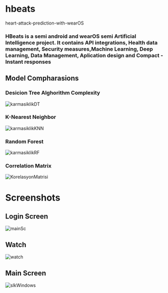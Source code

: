 # hbeats
heart-attack-prediction-with-wearOS


### HBeats is a semi android and wearOS semi Artificial Intelligence project. It contains API integrations, Health data management, Security measures,Machine Learning, Deep Learning, Data Management, Aplication design and Compact - Instant responses
###


## Model Compharasions

### Desicion Tree  Alghorithm Complexity
![karmasiklikDT](https://github.com/user-attachments/assets/ed1c4ed8-cc99-4968-b19b-7c7a627d19a0)


### K-Nearest Neighbor
![karmasiklikKNN](https://github.com/user-attachments/assets/c1657e84-9fa5-4e09-8209-b03f8894a54c)


### Random Forest 
![karmasiklikRF](https://github.com/user-attachments/assets/5dc15d58-9da0-4dc5-8f40-b86afeabd794)


### Correlation Matrix
![KorelasyonMatrisi](https://github.com/user-attachments/assets/73c29ec3-cc56-4d16-818a-aae8a5dcf650)


# Screenshots

## Login Screen
![mainSc](https://github.com/user-attachments/assets/6dc0b30c-5428-46f0-a077-e6cd5eed9771)

## Watch 
![watch](https://github.com/user-attachments/assets/94ae3e04-aed7-4ccc-b382-431c1629869c)


## Main Screen
![slkWindows](https://github.com/user-attachments/assets/fe73766d-c4fc-415c-9587-2c7b52f89365)





